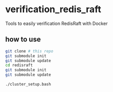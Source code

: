 # verification_redis_raft
Tools to easily verification RedisRaft with Docker

## how to use 

```bash
git clone # this repo 
git submodule init
git submodule update
cd redisraft 
git submodule init
git submodule update
 
./cluster_setup.bash
```